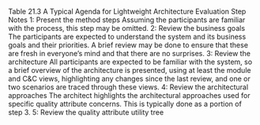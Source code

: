 Table 21.3 A Typical Agenda for Lightweight Architecture Evaluation Step Notes 1: Present the method steps Assuming the participants are familiar with the process, this step may be omitted. 2: Review the business goals The participants are expected to understand the system and its business goals and their priorities. A brief review may be done to ensure that these are fresh in everyone’s mind and that there are no surprises. 3: Review the architecture All participants are expected to be familiar with the system, so a brief overview of the architecture is presented, using at least the module and C&C views, highlighting any changes since the last review, and one or two scenarios are traced through these views. 4: Review the architectural approaches The architect highlights the architectural approaches used for specific quality attribute concerns. This is typically done as a portion of step 3. 5: Review the quality attribute utility tree